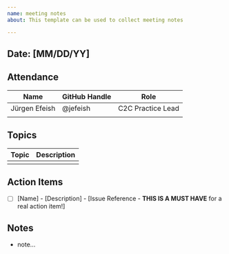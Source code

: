 ```yaml
---
name: meeting notes
about: This template can be used to collect meeting notes

---
```


## Date: [MM/DD/YY]

## Attendance

|Name|GitHub Handle|Role|
|---|---|---|
|Jürgen Efeish|@jefeish|C2C Practice Lead|
||||

## Topics

|Topic|Description|
|---|---|
|||

## Action Items

- [ ] [Name] - [Description] - [Issue Reference - **THIS IS A MUST HAVE** for a real action item!]

## Notes

- note...
